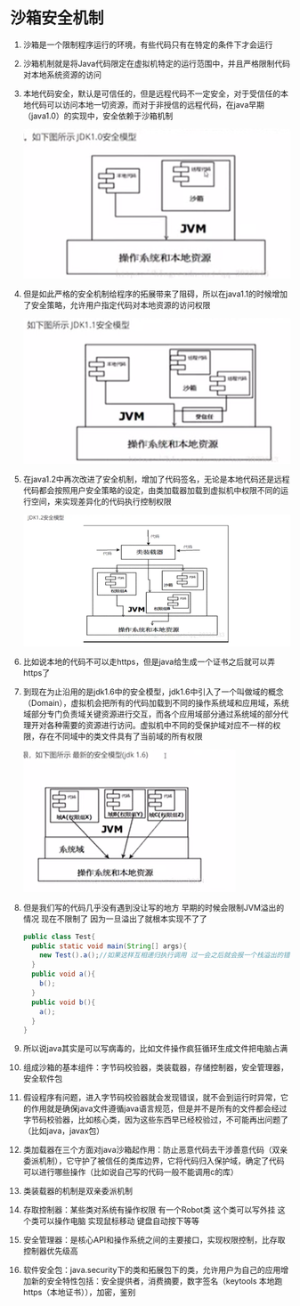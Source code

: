 # 沙箱安全机制

1. 沙箱是一个限制程序运行的环境，有些代码只有在特定的条件下才会运行

2. 沙箱机制就是将Java代码限定在虚拟机特定的运行范围中，并且严格限制代码对本地系统资源的访问

3. 本地代码安全，默认是可信任的，但是远程代码不一定安全，对于受信任的本地代码可以访问本地一切资源，而对于非授信的远程代码，在java早期（java1.0）的实现中，安全依赖于沙箱机制

   ![JDK1.0安全模型](../图片/JDK1.0安全模型.png)

4. 但是如此严格的安全机制给程序的拓展带来了阻碍，所以在java1.1的时候增加了安全策略，允许用户指定代码对本地资源的访问权限

   ![JDK1.1安全模型](../图片/JDK1.1安全模型.png)

5. 在java1.2中再次改进了安全机制，增加了代码签名，无论是本地代码还是远程代码都会按照用户安全策略的设定，由类加载器加载到虚拟机中权限不同的运行空间，来实现差异化的代码执行控制权限

   ![JDK1.1安全模型](../图片/JDK1.2安全模型.png)

6. 比如说本地的代码不可以走https，但是java给生成一个证书之后就可以弄https了

7. 到现在为止沿用的是jdk1.6中的安全模型，jdk1.6中引入了一个叫做域的概念（Domain），虚拟机会把所有的代码加载到不同的操作系统域和应用域，系统域部分专门负责域关键资源进行交互，而各个应用域部分通过系统域的部分代理开对各种需要的资源进行访问。虚拟机中不同的受保护域对应不一样的权限，存在不同域中的类文件具有了当前域的所有权限

   ![JDK1.1安全模型](../图片/JDK1.6安全模型.png)

8. 但是我们写的代码几乎没有遇到没让写的地方 早期的时候会限制JVM溢出的情况 现在不限制了 因为一旦溢出了就根本实现不了了

   ```java
   public class Test{
     public static void main(String[] args){
       new Test().a();//如果这样互相递归执行调用 过一会之后就会报一个栈溢出的错误 很多很多不间断
     }
     public void a(){
       b();
     }
     public void b(){
       a();
     }
   }
   ```

9. 所以说java其实是可以写病毒的，比如文件操作疯狂循环生成文件把电脑占满

10. 组成沙箱的基本组件：字节码校验器，类装载器，存储控制器，安全管理器，安全软件包

11. 假设程序有问题，进入字节码校验器就会发现错误，就不会到运行时异常，它的作用就是确保java文件遵循java语言规范，但是并不是所有的文件都会经过字节码校验器，比如核心类，因为这些东西早已经校验过，不可能再出问题了（比如java，javax包）

12. 类加载器在三个方面对java沙箱起作用：防止恶意代码去干涉善意代码（双亲委派机制），它守护了被信任的类库边界，它将代码归入保护域，确定了代码可以进行哪些操作（比如说自己写的代码一般不能调用c的库）

13. 类装载器的机制是双亲委派机制

14. 存取控制器：某些类对系统有操作权限 有一个Robot类 这个类可以写外挂 这个类可以操作电脑 实现鼠标移动 键盘自动按下等等

15. 安全管理器：是核心API和操作系统之间的主要接口，实现权限控制，比存取控制器优先级高

16. 软件安全包：java.security下的类和拓展包下的类，允许用户为自己的应用增加新的安全特性包括：安全提供者，消费摘要，数字签名（keytools 本地跑https（本地证书）），加密，鉴别